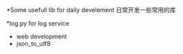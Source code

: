 

*Some  usefull lib for daily develement
日常开发一些常用的库



*log.py  for log service
* web  development
* json_to_utf8




